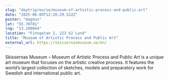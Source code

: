 ```yaml
---
slug: "daytrip/eu/se/museum-of-artistic-process-and-public-art"
date: "2025-06-09T12:28:29.522Z"
poster: "magnus"
lat: "55.70781"
lng: "13.198044"
location: "Finngatan 2, 223 62 Lund"
title: "Museum of Artistic Process and Public Art"
external_url: https://skissernasmuseum.se/en/
---
```

Skissernas Museum – Museum of Artistic Process and Public Art is a unique art museum that focuses on the artistic creative process. It features the world’s largest collection of sketches, models and preparatory work for Swedish and international public art.